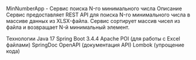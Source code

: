 MinNumberApp - Сервис поиска N-го минимального числа
Описание
Сервис предоставляет REST API для поиска N-го минимального числа в массиве данных из XLSX-файла. Сервис сортирует массив чисел из файла и возвращает N-й минимальный элемент.

Технологии
Java 17
Spring Boot 3.4.4
Apache POI (для работы с Excel файлами)
SpringDoc OpenAPI (документация API)
Lombok (упрощение кода)
